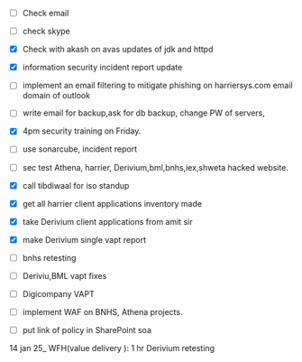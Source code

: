 - [ ] Check email
- [ ] check skype 


- [x] Check with akash on avas updates of jdk and httpd
- [x] information security incident report update
- [ ] implement an email filtering to mitigate phishing on harriersys.com email domain of outlook 
- [ ] write email for backup,ask for db backup, change PW of servers,
- [x] 4pm security training on Friday.
- [ ] use sonarcube, incident report 
- [ ] sec test Athena, harrier, Derivium,bml,bnhs,iex,shweta hacked website.
- [x] call tibdiwaal for iso standup
- [x] get all harrier client applications inventory made
- [x] take Derivium client applications from amit sir 
- [x] make Derivium single vapt report 
- [ ] bnhs retesting 
- [ ] Deriviu,BML vapt fixes 
- [ ] Digicompany VAPT 
- [ ] implement WAF on BNHS, Athena projects.
- [ ] put link of policy in SharePoint soa 

14 jan 25_ WFH(value delivery ):
1 hr Derivium retesting 